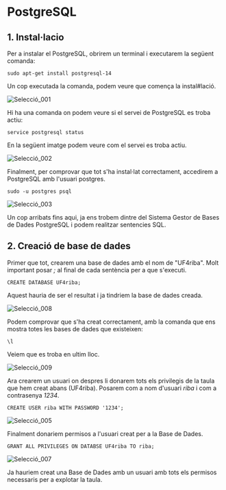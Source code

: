 # PostgreSQL

## 1. Instal·lacio
Per a instalar el PostgreSQL, obrirem un terminal i executarem la següent comanda:
~~~
sudo apt-get install postgresql-14
~~~
Un cop executada la comanda, podem veure que comença la instal#lació.

![Selecció_001](https://user-images.githubusercontent.com/91245889/189872334-570ef3f7-40bf-4cb4-a168-202a844056eb.png)

Hi ha una comanda on podem veure si el servei de PostgreSQL es troba actiu:
~~~
service postgresql status
~~~
En la següent imatge podem veure com el servei es troba actiu.

![Selecció_002](https://user-images.githubusercontent.com/91245889/189872417-bf6f11c3-c925-4035-9aa2-d5b0d8201d3f.png)

Finalment, per comprovar que tot s'ha instal·lat correctament, accedirem a PostgreSQL amb l'usuari postgres.
~~~
sudo -u postgres psql
~~~
![Selecció_003](https://user-images.githubusercontent.com/91245889/189872495-ded020d2-1e5d-4826-9675-17f6aed644b8.png)

Un cop arribats fins aqui, ja ens trobem dintre del Sistema Gestor de Bases de Dades PostgreSQL i podem realitzar sentencies SQL.

## 2. Creació de base de dades

Primer que tot, crearem una base de dades amb el nom de "UF4riba". Molt important posar *;* al final de cada sentència per a que s'executi.
~~~
CREATE DATABASE UF4riba;
~~~
Aquest hauria de ser el resultat i ja tindriem la base de dades creada.

![Selecció_008](https://user-images.githubusercontent.com/91245889/189877297-bead8792-cec4-4f8a-ad51-05f039a46163.png)

Podem comprovar que s'ha creat correctament, amb la comanda que ens mostra totes les bases de dades que existeixen:
~~~
\l
~~~
Veiem que es troba en ultim lloc.

![Selecció_009](https://user-images.githubusercontent.com/91245889/189877420-f9bc2ff3-ac92-476f-9c55-0945ba9d2311.png)

Ara crearem un usuari on despres li donarem tots els privilegis de la taula que hem creat abans (UF4riba). Posarem com a nom d'usuari *riba* i com a contrasenya *1234*.

~~~
CREATE USER riba WITH PASSWORD '1234';
~~~

![Selecció_005](https://user-images.githubusercontent.com/91245889/189877493-c3e1bbc7-2ede-4a1f-8343-e7e1b8ad41ef.png)

Finalment donariem permisos a l'usuari creat per a la Base de Dades.
~~~
GRANT ALL PRIVILEGES ON DATABSE UF4riba TO riba;
~~~

![Selecció_007](https://user-images.githubusercontent.com/91245889/189877464-4f61d308-f102-40a2-81f8-ee8829b882bd.png)

Ja hauriem creat una Base de Dades amb un usuari amb tots els permisos necessaris per a explotar la taula.
